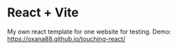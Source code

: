 # React + Vite
My own react template for one website for testing. 
Demo: https://oxana88.github.io/touching-react/
